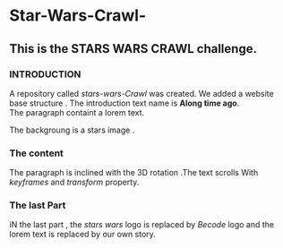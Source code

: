 # Star-Wars-Crawl-

## This is the STARS WARS CRAWL challenge.

### **INTRODUCTION**
 
A repository called *stars-wars-Crawl* was created. We added a website base structure . The introduction text name is **Along time ago**.<br/>The paragraph containt a lorem text.

The backgroung is a stars image .


### **The content** 
 
 The paragraph is inclined with the 3D rotation .The text scrolls With *keyframes* and *transform* property.
 
 ### **The last Part** 
 
 iN the last part , the *stars wars* logo is replaced by *Becode* logo and the lorem text is replaced by our own story.
